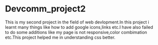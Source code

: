 # Devcomm_project2
This is my second project in the field of web devlopment.In this project i learnt many things like how to add google icons,links etc.I have also failed to do some additions like my page is not responsive,color combimation etc.This project helped me in understanding css better.
